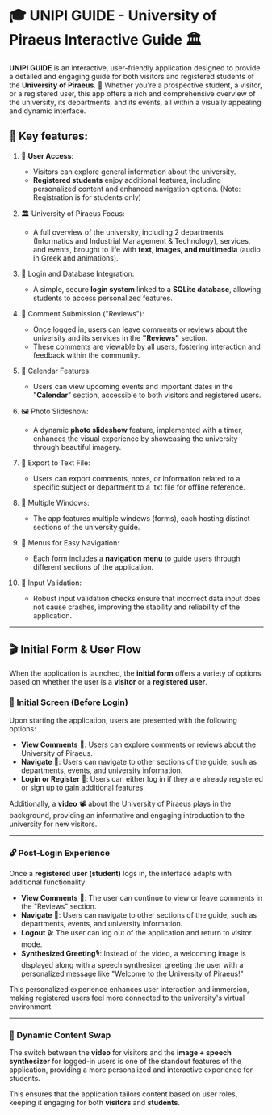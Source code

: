 # 🎓 UNIPI GUIDE - University of Piraeus Interactive Guide 🏛️

**UNIPI GUIDE** is an interactive, user-friendly application designed to provide a detailed and engaging guide for both visitors and registered students of the **University of Piraeus**. 🌟 Whether you're a prospective student, a visitor, or a registered user, this app offers a rich and comprehensive overview of the university, its departments, and its events, all within a visually appealing and dynamic interface.

## 🚀 Key features:

1. 🔐 **User Access**:
    - Visitors can explore general information about the university.
    - **Registered students** enjoy additional features, including personalized content and enhanced navigation options.
    (Note: Registration is for students only)

2. 🏛️ University of Piraeus Focus:
    - A full overview of the university, including 2 departments (Informatics and Industrial Management & Technology), services, and events, brought to life with **text, images, and multimedia** (audio in Greek and animations).

3. 🔑 Login and Database Integration:
    - A simple, secure **login system** linked to a **SQLite database**, allowing students to access personalized features.

4. 💬 Comment Submission ("Reviews"):
    - Once logged in, users can leave comments or reviews about the university and its services in the **"Reviews"** section.
    - These comments are viewable by all users, fostering interaction and feedback within the community.

5. 📅 Calendar Features:
    - Users can view upcoming events and important dates in the "**Calendar**" section, accessible to both visitors and registered users.

6. 🖼️ Photo Slideshow:
    - A dynamic **photo slideshow** feature, implemented with a timer, enhances the visual experience by showcasing the university through beautiful imagery.

7. 📝 Export to Text File:
    - Users can export comments, notes, or information related to a specific subject or department to a .txt file for offline reference.

8. 🔄 Multiple Windows:
    - The app features multiple windows (forms), each hosting distinct sections of the university guide.

9. 📑 Menus for Easy Navigation:
    - Each form includes a **navigation menu** to guide users through different sections of the application.

10. 🔧 Input Validation:
    - Robust input validation checks ensure that incorrect data input does not cause crashes, improving the stability and reliability of the application.

--- 
## 🎬 Initial Form & User Flow

When the application is launched, the **initial form** offers a variety of options based on whether the user is a **visitor** or a **registered user**.

### 📍 Initial Screen (Before Login)

Upon starting the application, users are presented with the following options:
- **View Comments** 💬: Users can explore comments or reviews about the University of Piraeus.
- **Navigate** 🧭: Users can navigate to other sections of the guide, such as departments, events, and university information.
- **Login or Register** 🔑: Users can either log in if they are already registered or sign up to gain additional features.

Additionally, a **video** 📽️ about the University of Piraeus plays in the background, providing an informative and engaging introduction to the university for new visitors.

--- 
### 🔓 Post-Login Experience

Once a **registered user (student)** logs in, the interface adapts with additional functionality:
- **View Comments** 💬: The user can continue to view or leave comments in the "Reviews" section.
- **Navigate** 🧭: Users can navigate to other sections of the guide, such as departments, events, and university information.
- **Logout** 🔒: The user can log out of the application and return to visitor mode.
- **Synthesized Greeting**🎙️: Instead of the video, a welcoming image is displayed along with a speech synthesizer greeting the user with a personalized message like "Welcome to the University of Piraeus!"

This personalized experience enhances user interaction and immersion, making registered users feel more connected to the university's virtual environment.

---
### 🔄 Dynamic Content Swap

The switch between the **video** for visitors and the **image + speech synthesizer** for logged-in users is one of the standout features of the application, providing a more personalized and interactive experience for students.

This ensures that the application tailors content based on user roles, keeping it engaging for both **visitors** and **students**.
